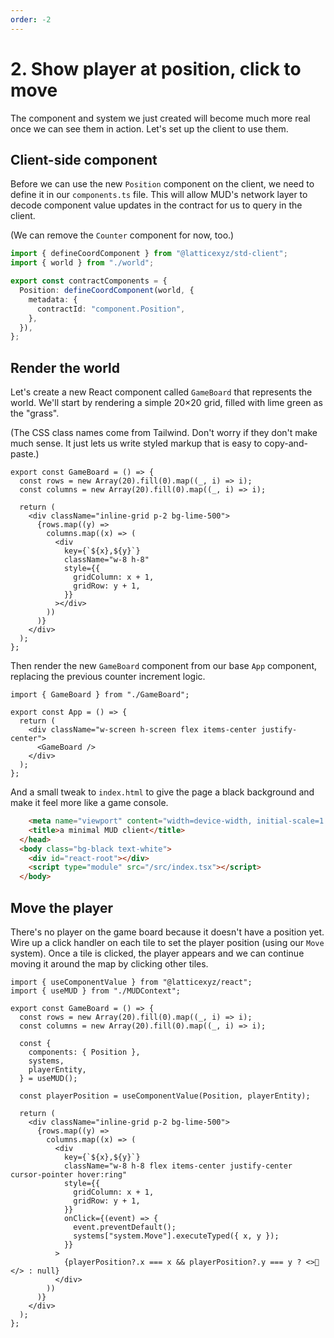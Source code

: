 ```yaml
---
order: -2
---
```


# 2. Show player at position, click to move

The component and system we just created will become much more real once we can see them in action. Let's set up the client to use them.

## Client-side component

Before we can use the new `Position` component on the client, we need to define it in our `components.ts` file. This will allow MUD's network layer to decode component value updates in the contract for us to query in the client.

(We can remove the `Counter` component for now, too.)

```ts !#1,5-9 packages/clients/src/mud/components.ts
import { defineCoordComponent } from "@latticexyz/std-client";
import { world } from "./world";

export const contractComponents = {
  Position: defineCoordComponent(world, {
    metadata: {
      contractId: "component.Position",
    },
  }),
};
```

## Render the world

Let's create a new React component called `GameBoard` that represents the world. We'll start by rendering a simple 20&times;20 grid, filled with lime green as the "grass".

(The CSS class names come from Tailwind. Don't worry if they don't make much sense. It just lets us write styled markup that is easy to copy-and-paste.)

```tsx packages/client/src/GameBoard.tsx
export const GameBoard = () => {
  const rows = new Array(20).fill(0).map((_, i) => i);
  const columns = new Array(20).fill(0).map((_, i) => i);

  return (
    <div className="inline-grid p-2 bg-lime-500">
      {rows.map((y) =>
        columns.map((x) => (
          <div
            key={`${x},${y}`}
            className="w-8 h-8"
            style={{
              gridColumn: x + 1,
              gridRow: y + 1,
            }}
          ></div>
        ))
      )}
    </div>
  );
};
```

Then render the new `GameBoard` component from our base `App` component, replacing the previous counter increment logic.

```tsx packages/client/src/App.tsx
import { GameBoard } from "./GameBoard";

export const App = () => {
  return (
    <div className="w-screen h-screen flex items-center justify-center">
      <GameBoard />
    </div>
  );
};
```

And a small tweak to `index.html` to give the page a black background and make it feel more like a game console.

```html !#4 packages/client/index.html
    <meta name="viewport" content="width=device-width, initial-scale=1.0" />
    <title>a minimal MUD client</title>
  </head>
  <body class="bg-black text-white">
    <div id="react-root"></div>
    <script type="module" src="/src/index.tsx"></script>
  </body>
```

## Move the player

There's no player on the game board because it doesn't have a position yet. Wire up a click handler on each tile to set the player position (using our `Move` system). Once a tile is clicked, the player appears and we can continue moving it around the map by clicking other tiles.

```tsx !#1-2,8-14,22,27-30,32 packages/client/src/GameBoard.tsx
import { useComponentValue } from "@latticexyz/react";
import { useMUD } from "./MUDContext";

export const GameBoard = () => {
  const rows = new Array(20).fill(0).map((_, i) => i);
  const columns = new Array(20).fill(0).map((_, i) => i);

  const {
    components: { Position },
    systems,
    playerEntity,
  } = useMUD();

  const playerPosition = useComponentValue(Position, playerEntity);

  return (
    <div className="inline-grid p-2 bg-lime-500">
      {rows.map((y) =>
        columns.map((x) => (
          <div
            key={`${x},${y}`}
            className="w-8 h-8 flex items-center justify-center cursor-pointer hover:ring"
            style={{
              gridColumn: x + 1,
              gridRow: y + 1,
            }}
            onClick={(event) => {
              event.preventDefault();
              systems["system.Move"].executeTyped({ x, y });
            }}
          >
            {playerPosition?.x === x && playerPosition?.y === y ? <>🤠</> : null}
          </div>
        ))
      )}
    </div>
  );
};
```
